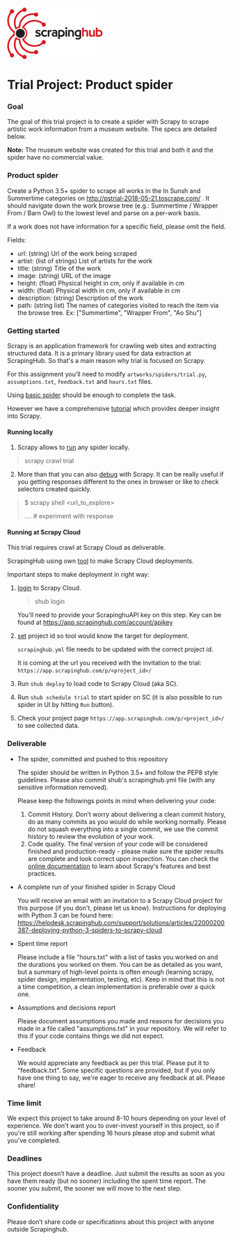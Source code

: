 ![Scrapinghub logo](scrapinghub.png)

# Trial Project: Product spider #

### Goal ###

The goal of this trial project is to create a spider with Scrapy to scrape artistic work information from a museum website. The specs are detailed below.

**Note:** The museum website was created for this trial and both it and the spider have no commercial value.

### Product spider ###

Create a Python 3.5+ spider to scrape all works in the In Sunsh and Summertime categories on http://pstrial-2018-05-21.toscrape.com/ .
It should navigate down the work browse tree (e.g.: Summertime / Wrapper From / Barn Owl) to the lowest level and parse on a per-work basis.

If a work does not have information for a specific field, please omit the field.

Fields:

* url: (string) Url of the work being scraped
* artist: (list of strings) List of artists for the work
* title: (string) Title of the work
* image: (string) URL of the image
* height: (float) Physical height in cm, only if available in cm
* width: (float) Physical width in cm, only if available in cm
* description: (string) Description of the work
* path: (string list) The names of categories visited to reach the item via the browse tree. Ex: ["Summertime", "Wrapper From", "Ao Shu"]

### Getting started

Scrapy is an application framework for crawling web sites and extracting structured data. 
It is a primary library used for data extraction at ScrapingHub. So that's a main reason why trial is focused on Scrapy.

For this assignment you'll need to modify `artworks/spiders/trial.py`, `assumptions.txt`,
`feedback.txt` and `hours.txt` files.

Using [basic spider](https://doc.scrapy.org/en/latest/intro/tutorial.html#our-first-spider) should be enough to complete the task.

However we have a comprehensive [tutorial](https://doc.scrapy.org/en/latest/intro/tutorial.html) which provides deeper insight into Scrapy.


#### Running locally

1. Scrapy allows to [run](https://doc.scrapy.org/en/latest/intro/tutorial.html#how-to-run-our-spider) any spider locally.
> scrapy crawl trial 

2. More than that you can also [debug](https://doc.scrapy.org/en/latest/topics/commands.html#shell) with Scrapy. 
It can be really useful if you getting responses different to the ones in browser or like to check selectors 
created quickly.
> $ scrapy shell <url_to_explore>
>
> ....  # experiment with response 


#### Running at Scrapy Cloud

This trial requires crawl at Scrapy Cloud as deliverable.

ScrapingHub using own [tool](https://shub.readthedocs.io/en/stable/quickstart.html) to make Scrapy Cloud deployments.

Important steps to make deployment in right way:

1. [login](https://shub.readthedocs.io/en/stable/quickstart.html#basic-usage) to Scrapy Cloud.
    > shub login

    You'll need to provide your ScrapinghuAPI key on this step. Key can be found at https://app.scrapinghub.com/account/apikey
2. [set](https://shub.readthedocs.io/en/stable/configuration.html#where-to-configure-shub) project id so tool would know the target for deployment.
    
    `scrapinghub.yml` file needs to be updated with the correct project id.
    
    It is coming at the url you received with the invitation to the trial:
    `https://app.scrapinghub.com/p/<project_id>/`
3. Run `shub deploy` to load code to Scrapy Cloud (aka SC).
4. Run `shub schedule trial` to start spider on SC (it is also possible to run spider in UI by hitting `Run` button).
5. Check your project page `https://app.scrapinghub.com/p/<project_id>/` to see collected data.


### Deliverable ###

* The spider, committed and pushed to this repository

    The spider should be written in Python 3.5+ and follow the PEP8 style guidelines.  Please also commit shub's scrapinghub.yml file (with any sensitive information removed).

    Please keep the followings points in mind when delivering your code:

    1. Commit History. Don’t worry about delivering a clean commit history, do as many commits as you would do while working normally. Please do not squash everything into a single commit, we use the commit history to review the evolution of your work.
    2. Code quality. The final version of your code will be considered finished and production-ready - please make sure the spider results are complete and look correct upon inspection. You can check the [online documentation](https://doc.scrapy.org) to learn about Scrapy's features and best practices.

* A complete run of your finished spider in Scrapy Cloud

    You will receive an email with an invitation to a Scrapy Cloud project for this purpose (if you don't, please let us know).  Instructions for deploying with Python 3 can be found here: https://helpdesk.scrapinghub.com/support/solutions/articles/22000200387-deploying-python-3-spiders-to-scrapy-cloud

* Spent time report

    Please include a file "hours.txt" with a list of tasks you worked on and the durations you worked on them. You can be as detailed as you want, but a summary of high-level points is often enough (learning scrapy, spider design, implementation, testing, etc). Keep in mind that this is not a time competition, a clean implementation is preferable over a quick one.

* Assumptions and decisions report

    Please document assumptions you made and reasons for decisions you made in a file called "assumptions.txt" in your repository.  We will refer to this if your code contains things we did not expect.

* Feedback
    
    We would appreciate any feedback as per this trial. Please put it to "feedback.txt". Some specific questions are provided, but if you only have one thing to say, we're eager to receive any feedback at all. Please share!

### Time limit ###

We expect this project to take around 8-10 hours depending on your level of experience.  We don't want you to over-invest yourself in this project, so if you're still working after spending 16 hours please stop and submit what you've completed.

### Deadlines ###

This project doesn’t have a deadline. Just submit the results as soon as you have them ready (but no sooner) including the spent time report. The sooner you submit, the sooner we will move to the next step.

### Confidentiality ###

Please don’t share code or specifications about this project with anyone outside Scrapinghub.
